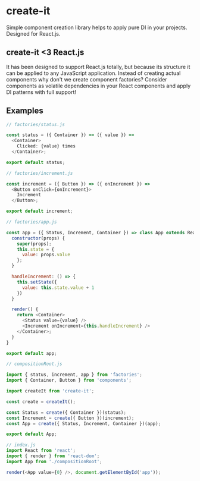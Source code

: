 create-it
=========

Simple component creation library helps to apply pure DI in your projects. Designed for React.js. 

## create-it <3 React.js

It has been designed to support React.js totally, but because its structure it can be applied to any JavaScript application. Instead of creating actual components why don't we create component factories? Consider components as volatile dependencies in your React components and apply DI patterns with full support! 

## Examples

```js
// factories/status.js

const status = ({ Container }) => ({ value }) => 
  <Container>
    Clicked: {value} times
  </Container>;

export default status;

// factories/increment.js

const increment = ({ Button }) => ({ onIncrement }) => 
  <Button onClick={onIncrement}>
    Increment
  </Button>;

export default increment;

// factories/app.js

const app = ({ Status, Increment, Container }) => class App extends React.Component { 
  constructor(props) {
    super(props);
    this.state = {
      value: props.value
    };
  } 

  handleIncrement: () => {
    this.setState({
      value: this.state.value + 1
    })
  }

  render() {
    return <Container>
      <Status value={value} />
      <Increment onIncrement={this.handleIncrement} />
    </Container>;
  } 
}

export default app;

// compositionRoot.js

import { status, increment, app } from 'factories';
import { Container, Button } from 'components';

import createIt from 'create-it';

const create = createIt();

const Status = create({ Container })(status);
const Increment = create({ Button })(increment);
const App = create({ Status, Increment, Container })(app);

export default App;

// index.js
import React from 'react';
import { render } from 'react-dom';
import App from './compositionRoot';

render(<App value={0} />, document.getElementById('app'));

```